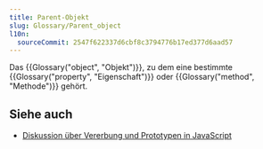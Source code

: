```yaml
---
title: Parent-Objekt
slug: Glossary/Parent_object
l10n:
  sourceCommit: 2547f622337d6cbf8c3794776b17ed377d6aad57
---
```


Das {{Glossary("object", "Objekt")}}, zu dem eine bestimmte {{Glossary("property", "Eigenschaft")}} oder {{Glossary("method", "Methode")}} gehört.

## Siehe auch

- [Diskussion über Vererbung und Prototypen in JavaScript](/de/docs/Web/JavaScript/Guide/Inheritance_and_the_prototype_chain)
